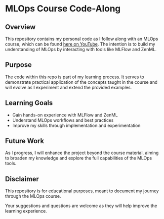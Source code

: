 # MLOps Course Code-Along

## Overview
This repository contains my personal code as I follow along with an MLOps course, which can be found [here on YouTube](https://www.youtube.com/watch?v=-dJPoLm_gtE&t=1958s). The intention is to build my understanding of MLOps by interacting with tools like MLFlow and ZenML.

## Purpose
The code within this repo is part of my learning process. It serves to demonstrate practical application of the concepts taught in the course and will evolve as I experiment and extend the provided examples.

## Learning Goals
- Gain hands-on experience with MLFlow and ZenML
- Understand MLOps workflows and best practices
- Improve my skills through implementation and experimentation

## Future Work
As I progress, I will enhance the project beyond the course material, aiming to broaden my knowledge and explore the full capabilities of the MLOps tools.

## Disclaimer
This repository is for educational purposes, meant to document my journey through the MLOps course.

Your suggestions and questions are welcome as they will help improve the learning experience.
